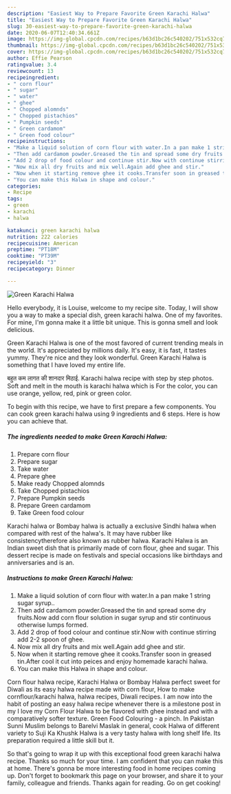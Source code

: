 ```yaml
---
description: "Easiest Way to Prepare Favorite Green Karachi Halwa"
title: "Easiest Way to Prepare Favorite Green Karachi Halwa"
slug: 30-easiest-way-to-prepare-favorite-green-karachi-halwa
date: 2020-06-07T12:40:34.661Z
image: https://img-global.cpcdn.com/recipes/b63d1bc26c540202/751x532cq70/green-karachi-halwa-recipe-main-photo.jpg
thumbnail: https://img-global.cpcdn.com/recipes/b63d1bc26c540202/751x532cq70/green-karachi-halwa-recipe-main-photo.jpg
cover: https://img-global.cpcdn.com/recipes/b63d1bc26c540202/751x532cq70/green-karachi-halwa-recipe-main-photo.jpg
author: Effie Pearson
ratingvalue: 3.4
reviewcount: 13
recipeingredient:
- " corn flour"
- " sugar"
- " water"
- " ghee"
- " Chopped alomnds"
- " Chopped pistachios"
- " Pumpkin seeds"
- " Green cardamom"
- " Green food colour"
recipeinstructions:
- "Make a liquid solution of corn flour with water.In a pan make 1 string sugar syrup.."
- "Then add cardamom powder.Greased the tin and spread some dry fruits.Now add corn flour solution in sugar syrup and stir continuous otherwise lumps formed."
- "Add 2 drop of food colour and continue stir.Now with continue stirring add 2-2 spoon of ghee."
- "Now mix all dry fruits and mix well.Again add ghee and stir."
- "Now when it starting remove ghee it cooks.Transfer soon in greased tin.After cool it cut into peices and enjoy homemade karachi halwa."
- "You can make this Halwa in shape and colour."
categories:
- Recipe
tags:
- green
- karachi
- halwa

katakunci: green karachi halwa 
nutrition: 222 calories
recipecuisine: American
preptime: "PT18M"
cooktime: "PT39M"
recipeyield: "3"
recipecategory: Dinner

---
```



![Green Karachi Halwa](https://img-global.cpcdn.com/recipes/b63d1bc26c540202/751x532cq70/green-karachi-halwa-recipe-main-photo.jpg)

Hello everybody, it is Louise, welcome to my recipe site. Today, I will show you a way to make a special dish, green karachi halwa. One of my favorites. For mine, I'm gonna make it a little bit unique. This is gonna smell and look delicious.

Green Karachi Halwa is one of the most favored of current trending meals in the world. It's appreciated by millions daily. It's easy, it is fast, it tastes yummy. They're nice and they look wonderful. Green Karachi Halwa is something that I have loved my entire life.

बहुत कम लागत की शानदार मिठाई. Karachi halwa recipe with step by step photos. Soft and melt in the mouth is karachi halwa which is For the color, you can use orange, yellow, red, pink or green color.


To begin with this recipe, we have to first prepare a few components. You can cook green karachi halwa using 9 ingredients and 6 steps. Here is how you can achieve that.

<!--inarticleads1-->

##### The ingredients needed to make Green Karachi Halwa:

1. Prepare  corn flour
1. Prepare  sugar
1. Take  water
1. Prepare  ghee
1. Make ready  Chopped alomnds
1. Take  Chopped pistachios
1. Prepare  Pumpkin seeds
1. Prepare  Green cardamom
1. Take  Green food colour


Karachi halwa or Bombay halwa is actually a exclusive Sindhi halwa when compared with rest of the halwa&#39;s. It may have rubber like consistencytherefore also known as rubber halwa. Karachi Halwa is an Indian sweet dish that is primarily made of corn flour, ghee and sugar. This dessert recipe is made on festivals and special occasions like birthdays and anniversaries and is an. 

<!--inarticleads2-->

##### Instructions to make Green Karachi Halwa:

1. Make a liquid solution of corn flour with water.In a pan make 1 string sugar syrup..
1. Then add cardamom powder.Greased the tin and spread some dry fruits.Now add corn flour solution in sugar syrup and stir continuous otherwise lumps formed.
1. Add 2 drop of food colour and continue stir.Now with continue stirring add 2-2 spoon of ghee.
1. Now mix all dry fruits and mix well.Again add ghee and stir.
1. Now when it starting remove ghee it cooks.Transfer soon in greased tin.After cool it cut into peices and enjoy homemade karachi halwa.
1. You can make this Halwa in shape and colour.


Corn flour halwa recipe, Karachi Halwa or Bombay Halwa perfect sweet for Diwali as its easy halwa recipe made with corn flour, How to make cornflour/karachi halwa, halwa recipes, Diwali recipes. I am now into the habit of posting an easy halwa recipe whenever there is a milestone post in my I love my Corn Flour Halwa to be flavored with ghee instead and with a comparatively softer texture. Green Food Colouring - a pinch. In Pakistan Sunni Muslim belongs to Barelvi Maslak in general, cook Halwa of different variety to Suji Ka Khushk Halwa is a very tasty halwa with long shelf life. Its preparation required a little skill but it. 

So that's going to wrap it up with this exceptional food green karachi halwa recipe. Thanks so much for your time. I am confident that you can make this at home. There's gonna be more interesting food in home recipes coming up. Don't forget to bookmark this page on your browser, and share it to your family, colleague and friends. Thanks again for reading. Go on get cooking!
